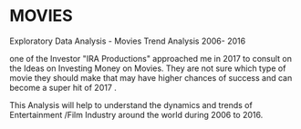 # MOVIES

Exploratory Data Analysis - Movies Trend Analysis 2006- 2016

one of the Investor "IRA Productions" approached me in 2017 to consult on the Ideas on Investing Money on Movies. They are not sure which type of movie they should make that may have higher chances of success and can become a super hit of 2017 .

This Analysis will help to understand the dynamics and trends of Entertainment /Film Industry around the world during 2006 to 2016.

